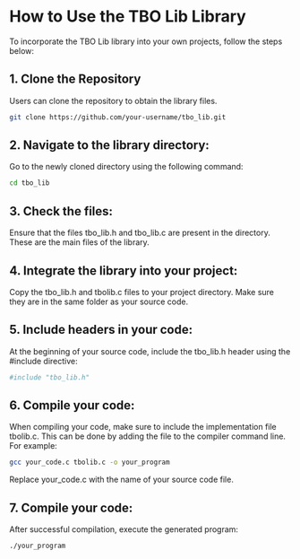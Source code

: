 # How to Use the TBO Lib Library

To incorporate the TBO Lib library into your own projects, follow the steps below:

## 1. Clone the Repository

Users can clone the repository to obtain the library files.

```bash
git clone https://github.com/your-username/tbo_lib.git
```

## 2. Navigate to the library directory:

Go to the newly cloned directory using the following command:

```bash
cd tbo_lib
```

## 3. Check the files:

Ensure that the files tbo_lib.h and tbo_lib.c are present in the directory. These are the main files of the library.


## 4. Integrate the library into your project:

Copy the tbo_lib.h and tbolib.c files to your project directory. Make sure they are in the same folder as your source code.


## 5. Include headers in your code:

At the beginning of your source code, include the tbo_lib.h header using the #include directive:

```bash
#include "tbo_lib.h"
```
## 6. Compile your code:

When compiling your code, make sure to include the implementation file tbolib.c. This can be done by adding the file to the compiler command line. For example:

```bash
gcc your_code.c tbolib.c -o your_program
```
Replace your_code.c with the name of your source code file.

## 7. Compile your code:

After successful compilation, execute the generated program:

```bash
./your_program
```
